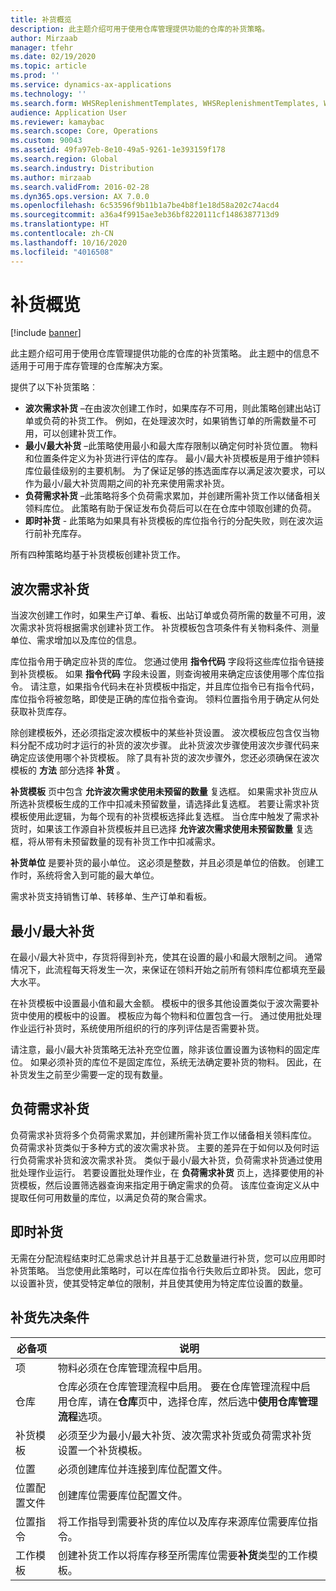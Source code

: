 ```yaml
---
title: 补货概览
description: 此主题介绍可用于使用仓库管理提供功能的仓库的补货策略。
author: Mirzaab
manager: tfehr
ms.date: 02/19/2020
ms.topic: article
ms.prod: ''
ms.service: dynamics-ax-applications
ms.technology: ''
ms.search.form: WHSReplenishmentTemplates, WHSReplenishmentTemplates, WHSInventFixedLocation
audience: Application User
ms.reviewer: kamaybac
ms.search.scope: Core, Operations
ms.custom: 90043
ms.assetid: 49fa97eb-8e10-49a5-9261-1e393159f178
ms.search.region: Global
ms.search.industry: Distribution
ms.author: mirzaab
ms.search.validFrom: 2016-02-28
ms.dyn365.ops.version: AX 7.0.0
ms.openlocfilehash: 6c53596f9b11b1a7be4b8f1e18d58a202c74acd4
ms.sourcegitcommit: a36a4f9915ae3eb36bf8220111cf1486387713d9
ms.translationtype: HT
ms.contentlocale: zh-CN
ms.lasthandoff: 10/16/2020
ms.locfileid: "4016508"
---
```

# <a name="replenishment-overview"></a>补货概览

[!include [banner](../includes/banner.md)]

此主题介绍可用于使用仓库管理提供功能的仓库的补货策略。 此主题中的信息不适用于可用于库存管理的仓库解决方案。

提供了以下补货策略︰

- **波次需求补货** –在由波次创建工作时，如果库存不可用，则此策略创建出站订单或负荷的补货工作。 例如，在处理波次时，如果销售订单的所需数量不可用，可以创建补货工作。
- **最小/最大补货** –此策略使用最小和最大库存限制以确定何时补货位置。 物料和位置条件定义为补货进行评估的库存。 最小/最大补货模板是用于维护领料库位最佳级别的主要机制。 为了保证足够的拣选面库存以满足波次要求，可以作为最小/最大补货周期之间的补充来使用需求补货。
- **负荷需求补货** –此策略将多个负荷需求累加，并创建所需补货工作以储备相关领料库位。 此策略有助于保证发布负荷后可以在在仓库中领取创建的负荷。
- **即时补货** - 此策略为如果具有补货模板的库位指令行的分配失败，则在波次运行前补充库存。 

所有四种策略均基于补货模板创建补货工作。

## <a name="wave-demand-replenishment"></a>波次需求补货
当波次创建工作时，如果生产订单、看板、出站订单或负荷所需的数量不可用，波次需求补货将根据需求创建补货工作。 补货模板包含项条件有关物料条件、测量单位、需求增加以及库位的信息。 

库位指令用于确定应补货的库位。 您通过使用 **指令代码** 字段将这些库位指令链接到补货模板。 如果 **指令代码** 字段未设置，则查询被用来确定应该使用哪个库位指令。 请注意，如果指令代码未在补货模板中指定，并且库位指令已有指令代码，库位指令将被忽略，即使是正确的库位指令查询。 领料位置指令用于确定从何处获取补货库存。 

除创建模板外，还必须指定波次模板中的某些补货设置。 波次模板应包含仅当物料分配不成功时才运行的补货的波次步骤。 此补货波次步骤使用波次步骤代码来确定应该使用哪个补货模板。 除了具有补货的波次步骤外，您还必须确保在波次模板的 **方法** 部分选择 **补货** 。 

**补货模板** 页中包含 **允许波次需求使用未预留的数量** 复选框。 如果需求补货应从所选补货模板生成的工作中扣减未预留数量，请选择此复选框。 若要让需求补货模板使用此逻辑，为每个现有的补货模板选择此复选框。 当仓库中触发了需求补货时，如果该工作源自补货模板并且已选择 **允许波次需求使用未预留数量** 复选框，将从带有未预留数量的现有补货工作中扣减需求。

**补货单位** 是要补货的最小单位。 这必须是整数，并且必须是单位的倍数。 创建工作时，系统将舍入到可能的最大单位。

需求补货支持销售订单、转移单、生产订单和看板。 

## <a name="minmax-replenishment"></a>最小/最大补货
在最小/最大补货中，存货将得到补充，使其在设置的最小和最大限制之间。 通常情况下，此流程每天将发生一次，来保证在领料开始之前所有领料库位都填充至最大水平。 

在补货模板中设置最小值和最大金额。 模板中的很多其他设置类似于波次需要补货中使用的模板中的设置。 模板应为每个物料和位置包含一行。 通过使用批处理作业运行补货时，系统使用所组织的行的序列评估是否需要补货。 

请注意，最小/最大补货策略无法补充空位置，除非该位置设置为该物料的固定库位。 如果必须补货的库位不是固定库位，系统无法确定要补货的物料。 因此，在补货发生之前至少需要一定的现有数量。

## <a name="load-demand-replenishment"></a>负荷需求补货
负荷需求补货将多个负荷需求累加，并创建所需补货工作以储备相关领料库位。 负荷需求补货类似于多种方式的波次需求补货。 主要的差异在于如何以及何时运行负荷需求补货和波次需求补货。 类似于最小/最大补货，负荷需求补货通过使用批处理作业运行。 若要设置批处理作业，在 **负荷需求补货** 页上，选择要使用的补货模板，然后设置筛选器查询来指定用于确定需求的负荷。 该库位查询定义从中提取任何可用数量的库位，以满足负荷的聚合需求。

## <a name="immediate-replenishment"></a>即时补货
无需在分配流程结束时汇总需求总计并且基于汇总数量进行补货，您可以应用即时补货策略。 当您使用此策略时，可以在库位指令行失败后立即补货。 因此，您可以设置补货，使其受特定单位的限制，并且使其使用为特定库位设置的数量。

## <a name="replenishment-prerequisites"></a>补货先决条件

|      必备项       |                                                                                                                                说明                                                                                                                                 |
|-------------------------|----------------------------------------------------------------------------------------------------------------------------------------------------------------------------------------------------------------------------------------------------------------------------|
|          项           |                                                                                                        物料必须在仓库管理流程中启用。                                                                                                        |
|        仓库        | 仓库必须在仓库管理流程中启用。 要在仓库管理流程中启用仓库，请在<strong>仓库</strong>页中，选择仓库，然后选中<strong>使用仓库管理流程</strong>选项。 |
| 补货模板 |                                                                   必须至少为最小/最大补货、波次需求补货或负荷需求补货设置一个补货模板。                                                                   |
|        位置        |                                                                                                       必须创建库位并连接到库位配置文件。                                                                                                       |
|    位置配置文件    |                                                                                                        创建库位需要库位配置文件。                                                                                                        |
|   位置指令   |                                                       将工作指导到需要补货的库位以及库存来源库位需要库位指令。                                                        |
|     工作模板      |                                                   创建补货工作以将库存移至所需库位需要<strong>补货</strong>类型的工作模板。                                                    |

